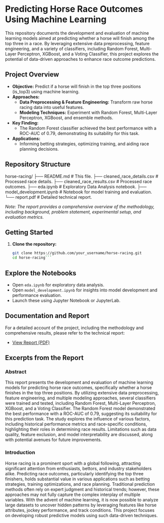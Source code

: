 # Predicting Horse Race Outcomes Using Machine Learning

This repository documents the development and evaluation of machine learning models aimed at predicting whether a horse will finish among the top three in a race. By leveraging extensive data preprocessing, feature engineering, and a variety of classifiers, including Random Forest, Multi-Layer Perceptron, XGBoost, and a Voting Classifier, this project explores the potential of data-driven approaches to enhance race outcome predictions.

## Project Overview

- **Objective:** Predict if a horse will finish in the top three positions (is_top3) using machine learning.
- **Approaches:**  
  - **Data Preprocessing & Feature Engineering:** Transform raw horse racing data into useful features.
  - **Modeling Techniques:** Experiment with Random Forest, Multi-Layer Perceptron, XGBoost, and ensemble methods.
- **Key Finding:**  
  - The Random Forest classifier achieved the best performance with a ROC-AUC of 0.79, demonstrating its suitability for this task.
- **Applications:**  
  - Informing betting strategies, optimizing training, and aiding race planning decisions.

## Repository Structure

horse-racing/
├── README.md                   # This file.
├── cleaned_race_details.csv    # Processed race details.
├── cleaned_race_results.csv    # Processed race outcomes.
├── eda.ipynb                   # Exploratory Data Analysis notebook.
├── model_development.ipynb     # Notebook for model training and evaluation.
└── report.pdf                  # Detailed technical report.

*Note: The report provides a comprehensive overview of the methodology, including background, problem statement, experimental setup, and evaluation metrics.*

## Getting Started

1. **Clone the repository:**
   ```bash
   git clone https://github.com/your_username/horse-racing.git
   cd horse-racing```

## Explore the Notebooks

- Open `eda.ipynb` for exploratory data analysis.
- Open `model_development.ipynb` for insights into model development and performance evaluation.
- Launch these using Jupyter Notebook or JupyterLab.

## Documentation and Report

For a detailed account of the project, including the methodology and comprehensive results, please refer to the technical report:

- [View Report (PDF)](report.pdf)

## Excerpts from the Report

### Abstract

This report presents the development and evaluation of machine learning models for predicting horse race outcomes, specifically whether a horse finishes in the top three positions. By utilizing extensive data preprocessing, feature engineering, and multiple modeling approaches, several classifiers were trained and tested, including Random Forest, Multi-Layer Perceptron, XGBoost, and a Voting Classifier. The Random Forest model demonstrated the best performance with a ROC-AUC of 0.79, suggesting its suitability for this prediction task. The study explores the influence of various factors, including historical performance metrics and race-specific conditions, highlighting their roles in determining race results. Limitations such as data quality, feature exclusion, and model interpretability are discussed, along with potential avenues for future improvements.

### Introduction

Horse racing is a prominent sport with a global following, attracting significant attention from enthusiasts, bettors, and industry stakeholders alike. Predicting race outcomes, particularly identifying the top three finishers, holds substantial value in various applications such as betting strategies, training optimizations, and race planning. Traditional prediction methods often rely on expert judgment and historical trends; however, these approaches may not fully capture the complex interplay of multiple variables. With the advent of machine learning, it is now possible to analyze large datasets to uncover hidden patterns by leveraging features like horse attributes, jockey performance, and track conditions. This project focuses on developing robust predictive models using such data-driven techniques.
